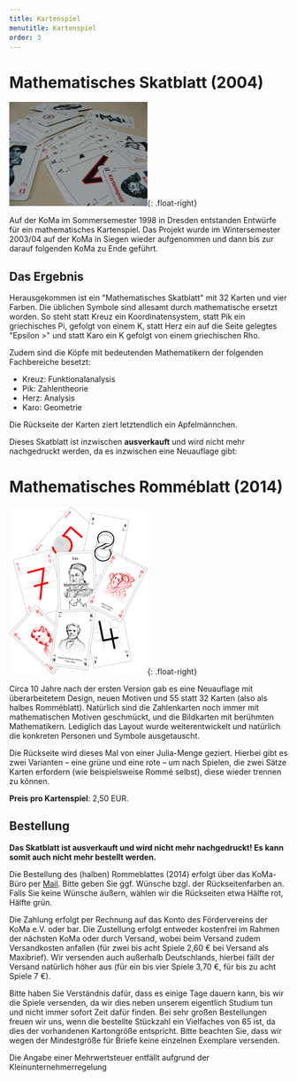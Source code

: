 ```yaml
---
title: Kartenspiel
menutitle: Kartenspiel
order: 3
---
```


# Mathematisches Skatblatt (2004)

![Mathematisches Skatblatt](/static/Kartenspiel/csm_koma_kartenspiele_41bb732c78.png){: .float-right}

Auf der KoMa im Sommersemester 1998 in Dresden entstanden Entwürfe für ein mathematisches Kartenspiel. Das Projekt wurde im Wintersemester 2003/04 auf der KoMa in Siegen wieder aufgenommen und dann bis zur darauf folgenden KoMa zu Ende geführt.

## Das Ergebnis

Herausgekommen ist ein "Mathematisches Skatblatt" mit 32 Karten und vier Farben. Die üblichen Symbole sind allesamt durch mathematische ersetzt worden. So steht statt Kreuz ein Koordinatensystem, statt Pik ein griechisches Pi, gefolgt von einem K, statt Herz ein auf die Seite gelegtes "Epsilon >" und statt Karo ein K gefolgt von einem griechischen Rho.

Zudem sind die Köpfe mit bedeutenden Mathematikern der folgenden Fachbereiche besetzt:

* Kreuz: Funktionalanalysis
* Pik: Zahlentheorie
* Herz: Analysis
* Karo: Geometrie

Die Rückseite der Karten ziert letztendlich ein Apfelmännchen.

Dieses Skatblatt ist inzwischen **ausverkauft** und wird nicht mehr nachgedruckt werden, da es inzwischen eine Neuauflage gibt:

# Mathematisches Romméblatt (2014)

![Mathematisches Romméblatt](/static/Kartenspiel/csm_Werbung_526638a30b.png){: .float-right}

Circa 10 Jahre nach der ersten Version gab es eine Neuauflage mit überarbeitetem Design, neuen Motiven und 55 statt 32 Karten (also als halbes Romméblatt). Natürlich sind die Zahlenkarten noch immer mit mathematischen Motiven geschmückt, und die Bildkarten mit berühmten Mathematikern. Lediglich das Layout wurde weiterentwickelt und natürlich die konkreten Personen und Symbole ausgetauscht.

Die Rückseite wird dieses Mal von einer Julia-Menge geziert. Hierbei gibt es zwei Varianten – eine grüne und eine rote – um nach Spielen, die zwei Sätze Karten erfordern (wie beispielsweise Rommé selbst), diese wieder trennen zu können.

**Preis pro Kartenspiel**: 2,50 EUR.

## Bestellung

**Das Skatblatt ist ausverkauft und wird nicht mehr nachgedruckt! Es kann somit auch nicht mehr bestellt werden.**

Die Bestellung des (halben) Rommeblattes (2014) erfolgt über das KoMa-Büro per [Mail](mailto:buero@die-koma.org).  Bitte geben Sie ggf. Wünsche bzgl. der Rückseitenfarben an. Falls Sie keine Wünsche äußern, wählen wir die Rückseiten etwa Hälfte rot, Hälfte grün.

Die Zahlung erfolgt per Rechnung auf das Konto des Fördervereins der KoMa e.V. oder bar. Die Zustellung erfolgt entweder kostenfrei im Rahmen der nächsten KoMa oder durch Versand, wobei beim Versand zudem Versandkosten anfallen (für zwei bis acht Spiele 2,60 € bei Versand als Maxibrief). Wir versenden auch außerhalb Deutschlands, hierbei fällt der Versand natürlich höher aus (für ein bis vier Spiele 3,70 €, für bis zu acht Spiele 7 €).

Bitte haben Sie Verständnis dafür, dass es einige Tage dauern kann, bis wir die Spiele versenden, da wir dies neben unserem eigentlich Studium tun und nicht immer sofort Zeit dafür finden. Bei sehr großen Bestellungen freuen wir uns, wenn die bestellte Stückzahl ein Vielfaches von 65 ist, da dies der vorhandenen Kartongröße entspricht. Bitte beachten Sie, dass wir wegen der Mindestgröße für Briefe  keine einzelnen Exemplare versenden.

Die Angabe einer Mehrwertsteuer entfällt aufgrund der Kleinunternehmerregelung
